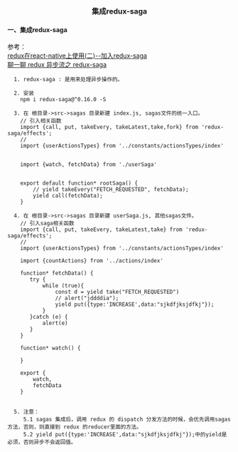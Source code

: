 <div align='center'>
  <h3>集成redux-saga</h3>
</div>

#### 一、集成redux-saga
参考：<br />
[redux在react-native上使用(二)--加入redux-saga](https://www.jianshu.com/p/6e23648bdf4c)<br />
[聊一聊 redux 异步流之 redux-saga](https://www.jianshu.com/p/e84493c7af35)<br />
      
      1. redux-saga : 是用来处理异步操作的。
      
      2. 安装
        npm i redux-saga@^0.16.0 -S
 
      3. 在 根目录->src->sagas 目录新建 index.js, sagas文件的统一入口。
        // 引入相关函数
        import {call, put, takeEvery, takeLatest,take,fork} from 'redux-saga/effects';
        //
        import {userActionsTypes} from '../constants/actionsTypes/index'


        import {watch, fetchData} from './userSaga'


        export default function* rootSaga() {
            // yield takeEvery("FETCH_REQUESTED", fetchData);
            yield call(fetchData);
        }
        
      4. 在 根目录->src->sagas 目录新建 userSaga.js, 其他sagas文件。
        // 引入saga相关函数
        import {call, put, takeEvery, takeLatest,take} from 'redux-saga/effects';
        //
        import {userActionsTypes} from '../constants/actionsTypes/index'

        import {countActions} from '../actions/index'

        function* fetchData() {
           try {
               while (true){
                   const d = yield take("FETCH_REQUESTED")
                   // alert("jddddia");
                   yield put({type:'INCREASE',data:"sjkdfjksjdfkj"});
               }
           }catch (e) {
               alert(e)
           }
        }

        function* watch() {

        }

        export {
            watch,
            fetchData
        }
        
        
      5. 注意：
         5.1 sagas 集成后，调用 redux 的 dispatch 分发方法的时候，会优先调用sagas方法，否则，则直接到 redux 的reducer里面的方法。
         5.2 yield put({type:'INCREASE',data:"sjkdfjksjdfkj"});中的yield是必须，否则异步不会返回值。
        
